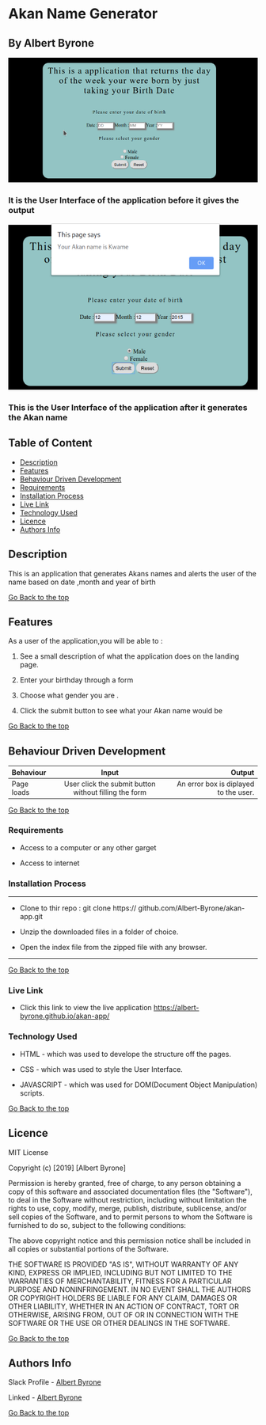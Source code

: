 # Akan Name Generator

 ## By Albert Byrone

 ![before image](images/app1.png)
 ### It is the User Interface  of the application before it gives the output

 ![before image](images/app2.png)
 ### This is the User Interface  of the application after it generates the Akan name

 ## Table of Content

 - [Description](#description)
 - [Features](#features)
 - [Behaviour Driven Development](#Behaviour-Driven-Development)
 - [Requirements](#requirements)
 - [Installation Process](#installation-Process)
 - [Live Link](#Live-Link)
 - [Technology  Used](#technology-Used)
 - [Licence](#licence)
 - [Authors Info](#Authors-Info)


 ## Description

 <p>This is an application that generates Akans names and alerts the user of the name based on date ,month and year of birth</p>

[Go Back to the top](#akan-Name-Generator)

## Features

As a user of the application,you will be able to :

1. See a  small description of what the application does on the landing page.
1. Enter your  birthday through a form 

1. Choose what gender you are .

1. Click the submit button to see what your  Akan name would be


[Go Back to the top](#akan-Name-Generator)

## Behaviour Driven Development

| Behaviour      | Input     | Output     |
| :------------- | :----------: | -----------: |
|  Page loads     | User click the submit button without filling the form    | An error box is diplayed to the user.    |

[Go Back to the top](#akan-Name-Generator)
 ###  Requirements

 * Access to  a computer or any other garget

 * Access to internet

 ### Installation Process

 ****  
* Clone to thir repo : git clone https:// github.com/Albert-Byrone/akan-app.git

* Unzip the downloaded files in a folder of choice.

* Open the index file from the zipped file with any browser.
 ****
 [Go Back to the top](#akan-Name-Generator)
### Live Link 

- Click this link to view the live application https://albert-byrone.github.io/akan-app/

### Technology  Used
* HTML - which was used to develope the structure off the pages.

* CSS - which was used to style the User Interface.

* JAVASCRIPT - which was used for DOM(Document Object Manipulation) scripts.

[Go Back to the top](#akan-Name-Generator)

## Licence

MIT License

Copyright (c) [2019] [Albert Byrone]

Permission is hereby granted, free of charge, to any person obtaining a copy
of this software and associated documentation files (the "Software"), to deal
in the Software without restriction, including without limitation the rights
to use, copy, modify, merge, publish, distribute, sublicense, and/or sell
copies of the Software, and to permit persons to whom the Software is
furnished to do so, subject to the following conditions:

The above copyright notice and this permission notice shall be included in all
copies or substantial portions of the Software.

THE SOFTWARE IS PROVIDED "AS IS", WITHOUT WARRANTY OF ANY KIND, EXPRESS OR
IMPLIED, INCLUDING BUT NOT LIMITED TO THE WARRANTIES OF MERCHANTABILITY,
FITNESS FOR A PARTICULAR PURPOSE AND NONINFRINGEMENT. IN NO EVENT SHALL THE
AUTHORS OR COPYRIGHT HOLDERS BE LIABLE FOR ANY CLAIM, DAMAGES OR OTHER
LIABILITY, WHETHER IN AN ACTION OF CONTRACT, TORT OR OTHERWISE, ARISING FROM,
OUT OF OR IN CONNECTION WITH THE SOFTWARE OR THE USE OR OTHER DEALINGS IN THE
SOFTWARE.

[Go Back to the top](#akan-Name-Generator)

## Authors Info

Slack Profile - [Albert Byrone](https://app.slack.com/client/T077KKCG6/GLRQR61NW/user_profile/UKXCHMCNP?cdn_fallback=1)

Linked - [Albert Byrone](https://www.linkedin.com/in/albert-byrone-664811144/)


[Go Back to the top](#akan-Name-Generator)


 
